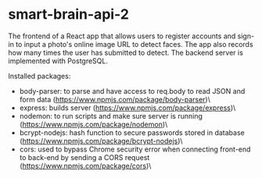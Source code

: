 # smart-brain-api-2

The frontend of a React app that allows users to register accounts and sign-in to input a photo's online image URL to detect faces. The app also records how many times the user has submitted to detect. The backend server is implemented with PostgreSQL.

Installed packages:

- body-parser: to parse and have access to req.body to read JSON and form data (https://www.npmjs.com/package/body-parser)\  
- express: builds server (https://www.npmjs.com/package/express)\
- nodemon: to run scripts and make sure server is running (https://www.npmjs.com/package/nodemon)\
- bcrypt-nodejs: hash function to secure passwords stored in database (https://www.npmjs.com/package/bcrypt-nodejs)\ 
- cors: used to bypass Chrome security error when connecting front-end to back-end by sending a CORS request (https://www.npmjs.com/package/cors)\